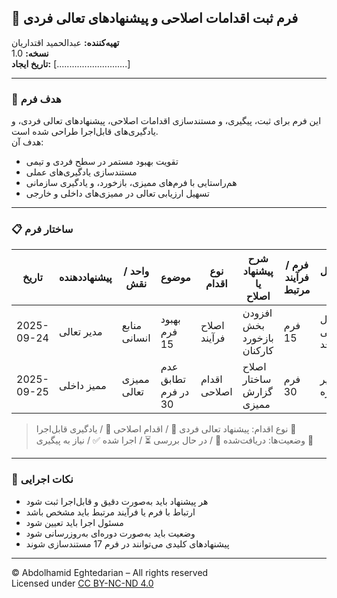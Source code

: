 ## 🌱 فرم ثبت اقدامات اصلاحی و پیشنهادهای تعالی فردی  
**تهیه‌کننده:** عبدالحمید اقتداریان  
**نسخه:** 1.0  
**تاریخ ایجاد:** [............................]  

---

### 🎯 هدف فرم

این فرم برای ثبت، پیگیری، و مستندسازی اقدامات اصلاحی، پیشنهادهای تعالی فردی، و یادگیری‌های قابل‌اجرا طراحی شده است.  
هدف آن:

- تقویت بهبود مستمر در سطح فردی و تیمی  
- مستندسازی یادگیری‌های عملی  
- هم‌راستایی با فرم‌های ممیزی، بازخورد، و یادگیری سازمانی  
- تسهیل ارزیابی تعالی در ممیزی‌های داخلی و خارجی

---

### 📋 ساختار فرم

| تاریخ | پیشنهاددهنده | واحد / نقش | موضوع | نوع اقدام | شرح پیشنهاد یا اصلاح | فرم / فرآیند مرتبط | مسئول اجرا | وضعیت | تاریخ تکمیل |
|--------|----------------|------------------|--------|--------------|--------------------------|----------------------|------------------|----------|----------------|
| 2025-09-24 | مدیر تعالی | منابع انسانی | بهبود فرم 15 | اصلاح فرآیند | افزودن بخش بازخورد کارکنان | فرم 15 | مسئول تعالی واحد | انجام‌شده ✅ | 2025-09-25 |
| 2025-09-25 | ممیز داخلی | ممیزی تعالی | عدم تطابق در فرم 30 | اقدام اصلاحی | اصلاح ساختار گزارش ممیزی | فرم 30 | مدیر پروژه | در حال انجام ⏳ | — |

> نوع اقدام: پیشنهاد تعالی فردی 🌱 / اقدام اصلاحی 🔧 / یادگیری قابل‌اجرا 📘  
> وضعیت‌ها: دریافت‌شده 📨 / در حال بررسی ⏳ / اجرا شده ✅ / نیاز به پیگیری 🔄

---

### 📌 نکات اجرایی

- هر پیشنهاد باید به‌صورت دقیق و قابل‌اجرا ثبت شود  
- ارتباط با فرم یا فرآیند مرتبط باید مشخص باشد  
- مسئول اجرا باید تعیین شود  
- وضعیت باید به‌صورت دوره‌ای به‌روزرسانی شود  
- پیشنهادهای کلیدی می‌توانند در فرم 17 مستندسازی شوند

---

© Abdolhamid Eghtedarian – All rights reserved  
Licensed under [CC BY-NC-ND 4.0](https://creativecommons.org/licenses/by-nc-nd/4.0/)
